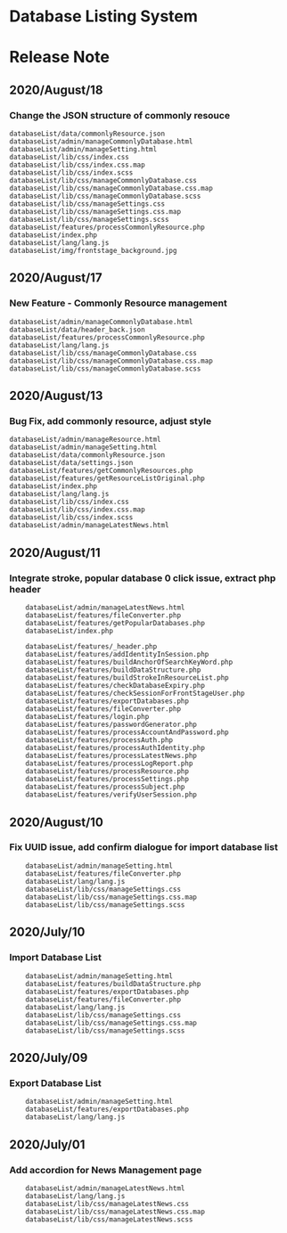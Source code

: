 # Database Listing System

# Release Note

## 2020/August/18
### Change the JSON structure of commonly resouce
```
databaseList/data/commonlyResource.json
databaseList/admin/manageCommonlyDatabase.html
databaseList/admin/manageSetting.html
databaseList/lib/css/index.css
databaseList/lib/css/index.css.map
databaseList/lib/css/index.scss
databaseList/lib/css/manageCommonlyDatabase.css
databaseList/lib/css/manageCommonlyDatabase.css.map
databaseList/lib/css/manageCommonlyDatabase.scss
databaseList/lib/css/manageSettings.css
databaseList/lib/css/manageSettings.css.map
databaseList/lib/css/manageSettings.scss
databaseList/features/processCommonlyResource.php
databaseList/index.php
databaseList/lang/lang.js
databaseList/img/frontstage_background.jpg
```

## 2020/August/17
### New Feature - Commonly Resource management
```
databaseList/admin/manageCommonlyDatabase.html
databaseList/data/header_back.json
databaseList/features/processCommonlyResource.php
databaseList/lang/lang.js
databaseList/lib/css/manageCommonlyDatabase.css
databaseList/lib/css/manageCommonlyDatabase.css.map
databaseList/lib/css/manageCommonlyDatabase.scss
```

## 2020/August/13
### Bug Fix, add commonly resource, adjust style
```
databaseList/admin/manageResource.html
databaseList/admin/manageSetting.html
databaseList/data/commonlyResource.json
databaseList/data/settings.json
databaseList/features/getCommonlyResources.php
databaseList/features/getResourceListOriginal.php
databaseList/index.php
databaseList/lang/lang.js
databaseList/lib/css/index.css
databaseList/lib/css/index.css.map
databaseList/lib/css/index.scss
databaseList/admin/manageLatestNews.html
```

## 2020/August/11
### Integrate stroke, popular database 0 click issue, extract php header
```
	databaseList/admin/manageLatestNews.html
	databaseList/features/fileConverter.php
	databaseList/features/getPopularDatabases.php
	databaseList/index.php

	databaseList/features/_header.php
	databaseList/features/addIdentityInSession.php
	databaseList/features/buildAnchorOfSearchKeyWord.php
	databaseList/features/buildDataStructure.php
	databaseList/features/buildStrokeInResourceList.php
	databaseList/features/checkDatabaseExpiry.php
	databaseList/features/checkSessionForFrontStageUser.php
	databaseList/features/exportDatabases.php
	databaseList/features/fileConverter.php
	databaseList/features/login.php
	databaseList/features/passwordGenerator.php
	databaseList/features/processAccountAndPassword.php
	databaseList/features/processAuth.php
	databaseList/features/processAuthIdentity.php
	databaseList/features/processLatestNews.php
	databaseList/features/processLogReport.php
	databaseList/features/processResource.php
	databaseList/features/processSettings.php
	databaseList/features/processSubject.php
	databaseList/features/verifyUserSession.php
```


## 2020/August/10
### Fix UUID issue, add confirm dialogue for import database list
```
	databaseList/admin/manageSetting.html
	databaseList/features/fileConverter.php
	databaseList/lang/lang.js
	databaseList/lib/css/manageSettings.css
	databaseList/lib/css/manageSettings.css.map
	databaseList/lib/css/manageSettings.scss
```

## 2020/July/10
### Import Database List
```
	databaseList/admin/manageSetting.html
	databaseList/features/buildDataStructure.php
	databaseList/features/exportDatabases.php
	databaseList/features/fileConverter.php
	databaseList/lang/lang.js
	databaseList/lib/css/manageSettings.css
	databaseList/lib/css/manageSettings.css.map
	databaseList/lib/css/manageSettings.scss
```

## 2020/July/09
### Export Database List
```
	databaseList/admin/manageSetting.html
	databaseList/features/exportDatabases.php
	databaseList/lang/lang.js
```

## 2020/July/01
### Add accordion for News Management page
```
	databaseList/admin/manageLatestNews.html
	databaseList/lang/lang.js
	databaseList/lib/css/manageLatestNews.css
	databaseList/lib/css/manageLatestNews.css.map
	databaseList/lib/css/manageLatestNews.scss
```